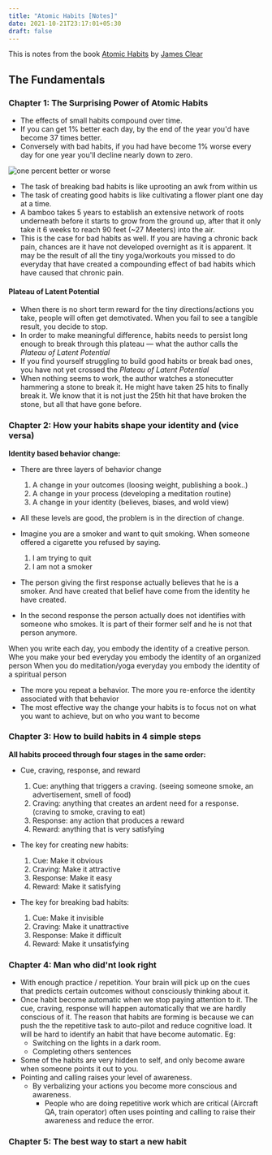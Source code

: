 ```yaml
---
title: "Atomic Habits [Notes]"
date: 2021-10-21T23:17:01+05:30
draft: false
---
```


This is notes from the book [Atomic Habits](https://jamesclear.com/atomic-habits) by [James Clear](https://twitter.com/JamesClear)

## The Fundamentals

### Chapter 1: The Surprising Power of Atomic Habits

- The effects of small habits compound over time. 
- If you can get 1% better each day, by the end of the year you'd have become 37 times better. 
- Conversely with bad habits, if you had have become 1% worse every day for one year you'll decline nearly down to zero.

![one percent better or worse](https://jamesclear.com/wp-content/uploads/2015/08/tiny-gains-graph.jpg)

- The task of breaking bad habits is like uprooting an awk from within us
- The task of creating good habits is like cultivating a flower plant one day at a time.
- A bamboo takes 5 years to establish an extensive network of roots underneath before it starts to grow from the ground up, after that it only take it 6 weeks to reach 90 feet (~27 Meeters) into the air.
- This is the case for bad habits as well. If you are having a chronic back pain, chances are it have not developed overnight as it is apparent. It may be the result of all the tiny yoga/workouts you missed to do everyday that have created a compounding effect of bad habits which have caused that chronic pain.

#### Plateau of Latent Potential

- When there is no short term reward for the tiny directions/actions you take, people will often get demotivated. When you fail to see a tangible result, you decide to stop.
- In order to make meaningful difference, habits needs to persist long enough to break through this plateau — what the author calls the *Plateau of Latent Potential*
- If you find yourself struggling to build good habits or break bad ones, you have not yet crossed the *Plateau of Latent Potential*
- When nothing seems to work, the author watches a stonecutter hammering a stone to break it. He might have taken 25 hits to finally break it. We know that it is not just the 25th hit that have broken the stone, but all that have gone before.

### Chapter 2: How your habits shape your identity and (vice versa)

**Identity based behavior change:**

- There are three layers of behavior change
  1. A change in your outcomes (loosing weight, publishing a book..)
  2. A change in your process (developing a meditation routine)
  3. A change in your identity (believes, biases, and wold view)

- All these levels are good, the problem is in the direction of change.

- Imagine you are a smoker and want to quit smoking. When someone offered a cigarette you refused by saying.
  1. I am trying to quit
  2. I am not a smoker

- The person giving the first response actually believes that he is a smoker. And have created that belief have come from the identity he have created.
- In the second response the person actually does not identifies with someone who smokes. It is part of their former self and he is not that person anymore.

When you write each day, you embody the identity of a creative person.
Whe you make your bed everyday you embody the identity of an organized person
When you do meditation/yoga everyday you embody the identity of a spiritual person

- The more you repeat a behavior. The more you re-enforce the identity associated with that behavior
- The most effective way the change your habits is to focus not on what you want to achieve, but on who you want to become

### Chapter 3: How to build habits in 4 simple steps

**All habits proceed through four stages in the same order:**

- Cue, craving, response, and reward
  1. Cue: anything that triggers a craving. (seeing someone smoke, an advertisement, smell of food)
  2. Craving: anything that creates an ardent need for a response. (craving to smoke, craving to eat)
  3. Response: any action that produces a reward
  4. Reward: anything that is very satisfying

- The key for creating new habits:

  1. Cue: Make it obvious
  2. Craving: Make it attractive
  3. Response: Make it easy
  4. Reward: Make it satisfying

- The key for breaking bad habits:

  1. Cue: Make it invisible
  2. Craving: Make it unattractive
  3. Response: Make it difficult
  4. Reward: Make it unsatisfying

### Chapter 4: Man who did'nt look right

- With enough practice / repetition. Your brain will pick up on the cues that predicts certain outcomes without consciously thinking about it.
- Once habit become automatic when we stop paying attention to it. The cue, craving, response will happen automatically that we are hardly conscious of it. The reason that habits are forming is because we can push the the repetitive task to auto-pilot and reduce cognitive load. It will be hard to identify an habit that have become automatic. Eg:
  - Switching on the lights in a dark room.
  - Completing others sentences
- Some of the habits are very hidden to self, and only become aware when someone points it out to you.
- Pointing and calling raises your level of awareness.
  - By verbalizing your actions you become more conscious and awareness.
    - People who are doing repetitive work which are critical (Aircraft QA, train operator) often uses pointing and calling to raise their awareness and reduce the error.

### Chapter 5: The best way to start a new habit





